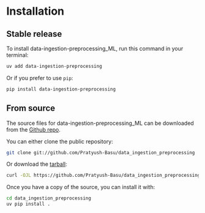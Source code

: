 # Installation

## Stable release

To install data-ingestion-preprocessing_ML, run this command in your terminal:

```sh
uv add data-ingestion-preprocessing
```

Or if you prefer to use `pip`:

```sh
pip install data-ingestion-preprocessing
```

## From source

The source files for data-ingestion-preprocessing_ML can be downloaded from the [Github repo](https://github.com/Pratyush-Basu/data_ingestion_preprocessing).

You can either clone the public repository:

```sh
git clone git://github.com/Pratyush-Basu/data_ingestion_preprocessing
```

Or download the [tarball](https://github.com/Pratyush-Basu/data_ingestion_preprocessing/tarball/master):

```sh
curl -OJL https://github.com/Pratyush-Basu/data_ingestion_preprocessing/tarball/master
```

Once you have a copy of the source, you can install it with:

```sh
cd data_ingestion_preprocessing
uv pip install .
```
